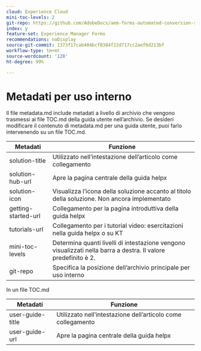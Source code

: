 ```yaml
---
cloud: Experience Cloud
mini-toc-levels: 2
git-repo: https://github.com/AdobeDocs/aem-forms-automated-conversion-service.it-IT
index: y
feature-set: Experience Manager Forms
recommendations: noDisplay
source-git-commit: 1373f17cab404bcf0384f22d717cc2aef6d213bf
workflow-type: tm+mt
source-wordcount: '128'
ht-degree: 99%

---
```



# Metadati per uso interno

Il file metadata.md include metadati a livello di archivio che vengono trasmessi ai file TOC.md della guida utente nell’archivio. Se desideri modificare il contenuto di metadata.md per una guida utente, puoi farlo intervenendo su un file TOC.md.

| Metadati | Funzione |
|--- |--- |
| solution-title | Utilizzato nell’intestazione dell’articolo come collegamento |
| solution-hub-url | Apre la pagina centrale della guida helpx |
| solution-icon | Visualizza l’icona della soluzione accanto al titolo della soluzione. Non ancora implementato |
| getting-started-url | Collegamento per la pagina introduttiva della guida helpx |
| tutorials-url | Collegamento per i tutorial video: esercitazioni nella guida helpx o su KT |
| mini-toc-levels | Determina quanti livelli di intestazione vengono visualizzati nella barra a destra. Il valore predefinito è 2. |
| git-repo | Specifica la posizione dell’archivio principale per uso interno |

In un file TOC.md

| Metadati | Funzione |
|--- |--- |
| user-guide-title | Utilizzato nell’intestazione dell’articolo come collegamento |
| user-guide-url | Apre la pagina centrale della guida helpx |
